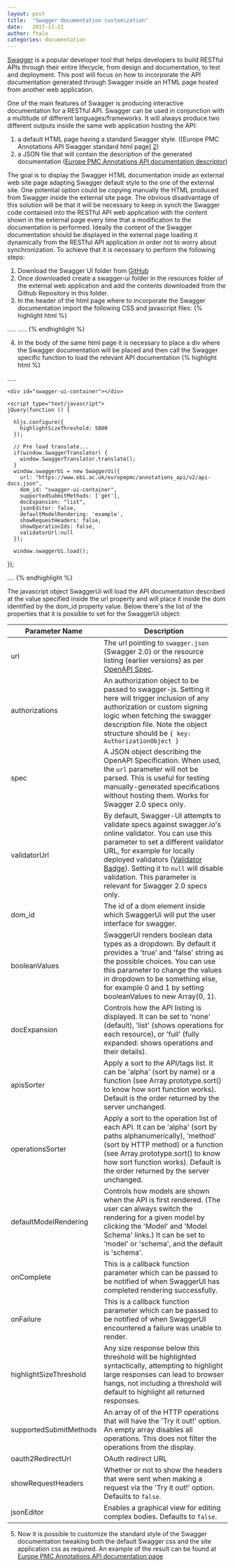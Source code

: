 ```yaml
---
layout: post
title:  "Swagger documentation customization"
date:   2017-11-21
author: ftalo
categories: documentation
---
```


[Swagger][1] is a popular developer tool that helps developers to build RESTful APIs through their entire lifecycle, from design and documentation, to test and deployment. 
This post will focus on how to incorporate the API documentation generated through Swagger inside an HTML page hosted from another web application.

One of the main features of Swagger is producing interactive documentation for a RESTful API. Swagger can be used in conjunction with a multitude of different languages/frameworks.
It will always produce two different outputs inside the same web application hosting the API:

 1. a default HTML page having a standard Swagger style. ([Europe PMC Annotations API Swagger standard html page] [2])
 2. a JSON file that will contain the description of the generated documentation ([Europe PMC Annotations API documentation descriptor][3])

The goal is to display the Swagger HTML documentation inside an external web site page adapting Swagger default style to the one of the external site. 
One potential option could be copying manually the HTML produced from Swagger inside the external site page. The obvious disadvantage of this solution will be that it will be necessary to keep in synch the Swagger code contained into the RESTful API web application with the content shown in the external page every time that a modification to the documentation is performed.
Ideally the content of the Swagger documentation should be displayed in the external page loading it dynamically from the RESTful API application in order not to worry about synchronization.
To achieve that it is necessary to perform the following steps:

 1. Download the Swagger UI folder from [GitHub][4]
 2. Once downloaded create a swagger-ui folder in the resources folder of the external web application and add the contents downloaded from the Github Repository in this folder.
 3. In the header of the html page where to incorporate the Swagger documentation import the following CSS and javascript files:
{% highlight html %}
<head>
         .....
  	<link href='./swagger-ui/css/typography.css' media='screen' rel='stylesheet' type='text/css'/>
  	<link href='./swagger-ui/css/reset.css' media='screen' rel='stylesheet' type='text/css'/>
  	<link href='./swagger-ui/css/screen.css' media='screen' rel='stylesheet' type='text/css'/>
  	<link href='./swagger-ui/css/reset.css' media='print' rel='stylesheet' type='text/css'/>
  	<link href='./swagger-ui/css/print.css' media='print' rel='stylesheet' type='text/css'/>

  <script src='./swagger-ui/lib/object-assign-pollyfill.js' type='text/javascript'></script>
  <script src='./swagger-ui/lib/jquery-1.8.0.min.js' type='text/javascript'></script>
  <script src='./swagger-ui/lib/jquery.slideto.min.js' type='text/javascript'></script>
  <script src='./swagger-ui/lib/jquery.wiggle.min.js' type='text/javascript'></script>
  <script src='./swagger-ui/lib/jquery.ba-bbq.min.js' type='text/javascript'></script>
  <script src='./swagger-ui/lib/handlebars-4.0.5.js' type='text/javascript'></script>
  <script src='./swagger-ui/lib/lodash.min.js' type='text/javascript'></script>
  <script src='./swagger-ui/lib/backbone-min.js' type='text/javascript'></script>
  <script src='./swagger-ui/swagger-ui.min.js' type='text/javascript'></script>
  <script src='./swagger-ui/lib/highlight.9.1.0.pack.js' type='text/javascript'></script>
  <script src='./swagger-ui/lib/highlight.9.1.0.pack_extended.js' type='text/javascript'></script>
  <script src='./swagger-ui/lib/jsoneditor.min.js' type='text/javascript'></script>
  <script src='./swagger-ui/lib/marked.js' type='text/javascript'></script>
  <script src='./swagger-ui/lib/swagger-oauth.js' type='text/javascript'></script>
 </head>
   .....
{% endhighlight %} 

 4. In the body of the same html page it is necessary to place a div where the Swagger documentation will be placed and then call the Swagger specific function to load the relevant API documentation 
{% highlight html %}
 <body>
	.....
	
	<div id="swagger-ui-container"></div>
	
	<script type="text/javascript">
    jQuery(function () {
	
      hljs.configure({
        highlightSizeThreshold: 5000
      });

      // Pre load translate...
      if(window.SwaggerTranslator) {
        window.SwaggerTranslator.translate();
      }
      window.swaggerUi = new SwaggerUi({
        url: "https://www.ebi.ac.uk/europepmc/annotations_api/v2/api-docs.json",
        dom_id: "swagger-ui-container",
        supportedSubmitMethods: ['get'],
        docExpansion: "list",
        jsonEditor: false,
        defaultModelRendering: 'example',
        showRequestHeaders: false,
        showOperationIds: false,
        validatorUrl:null
      });

      window.swaggerUi.load();
  });
  
  
  </script>  
	....
</body>
{% endhighlight %} 

The javascript object SwaggerUi will load the API documentation described at the value specified inside the url property and will place it inside the dom identified by the dom_id property value.
Below there's the list of the properties that it is possible to set for the  SwaggerUi object:

<table>
<thead>
<tr>
<th>Parameter Name</th>
<th>Description</th>
</tr>
</thead>
<tbody>
<tr>
<td>url</td>
<td>The url pointing to <code>swagger.json</code> (Swagger 2.0) or the resource listing (earlier versions) as per <a href="https://github.com/OAI/OpenAPI-Specification/">OpenAPI Spec</a>.</td>
</tr>
<tr>
<td>authorizations</td>
<td>An authorization object to be passed to swagger-js.  Setting it here will trigger inclusion of any authorization or custom signing logic when fetching the swagger description file.  Note the object structure should be <code>{ key: AuthorizationObject }</code></td>
</tr>
<tr>
<td>spec</td>
<td>A JSON object describing the OpenAPI Specification. When used, the <code>url</code> parameter will not be parsed. This is useful for testing manually-generated specifications without hosting them. Works for Swagger 2.0 specs only.</td>
</tr>
<tr>
<td>validatorUrl</td>
<td>By default, Swagger-UI attempts to validate specs against swagger.io's online validator. You can use this parameter to set a different validator URL, for example for locally deployed validators (<a href="https://github.com/swagger-api/validator-badge">Validator Badge</a>). Setting it to <code>null</code> will disable validation. This parameter is relevant for Swagger 2.0 specs only.</td>
</tr>
<tr>
<td>dom_id</td>
<td>The id of a dom element inside which SwaggerUi will put the user interface for swagger.</td>
</tr>
<tr>
<td>booleanValues</td>
<td>SwaggerUI renders boolean data types as a dropdown. By default it provides a 'true' and 'false' string as the possible choices. You can use this parameter to change the values in dropdown to be something else, for example 0 and 1 by setting booleanValues to new Array(0, 1).</td>
</tr>
<tr>
<td>docExpansion</td>
<td>Controls how the API listing is displayed. It can be set to 'none' (default), 'list' (shows operations for each resource), or 'full' (fully expanded: shows operations and their details).</td>
</tr>
<tr>
<td>apisSorter</td>
<td>Apply a sort to the API/tags list. It can be 'alpha' (sort by name) or a function (see Array.prototype.sort() to know how sort function works). Default is the order returned by the server unchanged.</td>
</tr>
<tr>
<td>operationsSorter</td>
<td>Apply a sort to the operation list of each API. It can be 'alpha' (sort by paths alphanumerically), 'method' (sort by HTTP method) or a function (see Array.prototype.sort() to know how sort function works). Default is the order returned by the server unchanged.</td>
</tr>
<tr>
<td>defaultModelRendering</td>
<td>Controls how models are shown when the API is first rendered. (The user can always switch the rendering for a given model by clicking the 'Model' and 'Model Schema' links.) It can be set to 'model' or 'schema', and the default is 'schema'.</td>
</tr>
<tr>
<td>onComplete</td>
<td>This is a callback function parameter which can be passed to be notified of when SwaggerUI has completed rendering successfully.</td>
</tr>
<tr>
<td>onFailure</td>
<td>This is a callback function parameter which can be passed to be notified of when SwaggerUI encountered a failure was unable to render.</td>
</tr>
<tr>
<td>highlightSizeThreshold</td>
<td>Any size response below this threshold will be highlighted syntactically, attempting to highlight large responses can lead to browser hangs, not including a threshold will default to highlight all returned responses.</td>
</tr>
<tr>
<td>supportedSubmitMethods</td>
<td>An array of of the HTTP operations that will have the 'Try it out!' option. An empty array disables all operations. This does not filter the operations from the display.</td>
</tr>
<tr>
<td>oauth2RedirectUrl</td>
<td>OAuth redirect URL</td>
</tr>
<tr>
<td>showRequestHeaders</td>
<td>Whether or not to show the headers that were sent when making a request via the 'Try it out!' option. Defaults to <code>false</code>.</td>
</tr>
<tr>
<td>jsonEditor</td>
<td>Enables a graphical view for editing complex bodies.  Defaults to <code>false</code>.</td>
</tr>
</tbody>
</table>	

 5. Now it is possible to customize the standard style of the Swagger documentation tweaking both the default Swagger css and the site application css as required. 
	An example of the result can be found at [Europe PMC Annotations API documentation page][5]


  [1]: https://swagger.io/
  [2]: https://www.ebi.ac.uk/europepmc/annotations_api/swagger-ui.html
  [3]: https://www.ebi.ac.uk/europepmc/annotations_api/v2/api-docs.json
  [4]: https://github.com/swagger-api/swagger-ui/tree/2.x/dist
  [5]: http://europepmc.org/AnnotationsApi